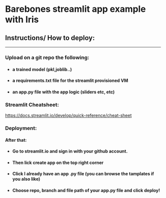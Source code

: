 # Barebones streamlit app example with Iris

## Instructions/ How to deploy:

---

### Upload on a git repo the following:

* #### a trained model (pkl,joblib..)
* #### a requirements.txt file for the streamlit provisioned VM
* #### an app.py file with the app logic (sliders etc, etc)

### Streamlit Cheatsheet:
https://docs.streamlit.io/develop/quick-reference/cheat-sheet

### Deployment:

#### After that:

* #### Go to streamlit.io and sign in with your github account.

* #### Then lick create app on the top right corner

* #### Click I already have an app .py file (you can browse the tamplates if you also like)

* #### Choose repo, branch and file path of your app.py file and click deploy!
